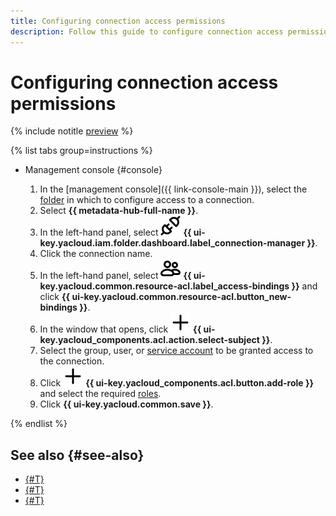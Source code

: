 ```yaml
---
title: Configuring connection access permissions
description: Follow this guide to configure connection access permissions.
---
```


# Configuring connection access permissions


{% include notitle [preview](../../_includes/note-preview.md) %}


{% list tabs group=instructions %}

- Management console {#console}
    
  1. In the [management console]({{ link-console-main }}), select the [folder](../../resource-manager/concepts/resources-hierarchy.md#folder) in which to configure access to a connection.
  1. Select **{{ metadata-hub-full-name }}**.
  1. In the left-hand panel, select ![image](../../_assets/console-icons/plug-connection.svg) **{{ ui-key.yacloud.iam.folder.dashboard.label_connection-manager }}**.
  1. Click the connection name.
  1. In the left-hand panel, select ![image](../../_assets/console-icons/persons.svg) **{{ ui-key.yacloud.common.resource-acl.label_access-bindings }}** and click **{{ ui-key.yacloud.common.resource-acl.button_new-bindings }}**.
  1. In the window that opens, click ![image](../../_assets/console-icons/plus.svg) **{{ ui-key.yacloud_components.acl.action.select-subject }}**.
  1. Select the group, user, or [service account](../../iam/concepts/users/service-accounts.md) to be granted access to the connection.
  1. Click ![image](../../_assets/console-icons/plus.svg) **{{ ui-key.yacloud_components.acl.button.add-role }}** and select the required [roles](../security/index.md#roles-list).
  1. Click **{{ ui-key.yacloud.common.save }}**.

{% endlist %}

## See also {#see-also}

* [{#T}](../concepts/connection-manager.md)
* [{#T}](../../iam/concepts/access-control/index.md)
* [{#T}](../security/index.md)
